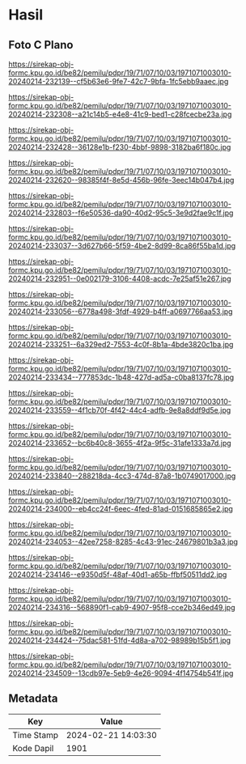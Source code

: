 # Hasil

## Foto C Plano

https://sirekap-obj-formc.kpu.go.id/be82/pemilu/pdpr/19/71/07/10/03/1971071003010-20240214-232139--cf5b63e6-9fe7-42c7-9bfa-1fc5ebb9aaec.jpg

https://sirekap-obj-formc.kpu.go.id/be82/pemilu/pdpr/19/71/07/10/03/1971071003010-20240214-232308--a21c14b5-e4e8-41c9-bed1-c28fcecbe23a.jpg

https://sirekap-obj-formc.kpu.go.id/be82/pemilu/pdpr/19/71/07/10/03/1971071003010-20240214-232428--36128e1b-f230-4bbf-9898-3182ba6f180c.jpg

https://sirekap-obj-formc.kpu.go.id/be82/pemilu/pdpr/19/71/07/10/03/1971071003010-20240214-232620--98385f4f-8e5d-456b-96fe-3eec14b047b4.jpg

https://sirekap-obj-formc.kpu.go.id/be82/pemilu/pdpr/19/71/07/10/03/1971071003010-20240214-232803--f6e50536-da90-40d2-95c5-3e9d2fae9c1f.jpg

https://sirekap-obj-formc.kpu.go.id/be82/pemilu/pdpr/19/71/07/10/03/1971071003010-20240214-233037--3d627b66-5f59-4be2-8d99-8ca86f55ba1d.jpg

https://sirekap-obj-formc.kpu.go.id/be82/pemilu/pdpr/19/71/07/10/03/1971071003010-20240214-232951--0e002179-3106-4408-acdc-7e25af51e267.jpg

https://sirekap-obj-formc.kpu.go.id/be82/pemilu/pdpr/19/71/07/10/03/1971071003010-20240214-233056--6778a498-3fdf-4929-b4ff-a0697766aa53.jpg

https://sirekap-obj-formc.kpu.go.id/be82/pemilu/pdpr/19/71/07/10/03/1971071003010-20240214-233251--6a329ed2-7553-4c0f-8b1a-4bde3820c1ba.jpg

https://sirekap-obj-formc.kpu.go.id/be82/pemilu/pdpr/19/71/07/10/03/1971071003010-20240214-233434--777853dc-1b48-427d-ad5a-c0ba8137fc78.jpg

https://sirekap-obj-formc.kpu.go.id/be82/pemilu/pdpr/19/71/07/10/03/1971071003010-20240214-233559--4f1cb70f-4f42-44c4-adfb-9e8a8ddf9d5e.jpg

https://sirekap-obj-formc.kpu.go.id/be82/pemilu/pdpr/19/71/07/10/03/1971071003010-20240214-233652--bc6b40c8-3655-4f2a-9f5c-31afe1333a7d.jpg

https://sirekap-obj-formc.kpu.go.id/be82/pemilu/pdpr/19/71/07/10/03/1971071003010-20240214-233840--288218da-4cc3-474d-87a8-1b0749017000.jpg

https://sirekap-obj-formc.kpu.go.id/be82/pemilu/pdpr/19/71/07/10/03/1971071003010-20240214-234000--eb4cc24f-6eec-4fed-81ad-0151685865e2.jpg

https://sirekap-obj-formc.kpu.go.id/be82/pemilu/pdpr/19/71/07/10/03/1971071003010-20240214-234053--42ee7258-8285-4c43-91ec-24679801b3a3.jpg

https://sirekap-obj-formc.kpu.go.id/be82/pemilu/pdpr/19/71/07/10/03/1971071003010-20240214-234146--e9350d5f-48af-40d1-a65b-ffbf50511dd2.jpg

https://sirekap-obj-formc.kpu.go.id/be82/pemilu/pdpr/19/71/07/10/03/1971071003010-20240214-234316--568890f1-cab9-4907-95f8-cce2b346ed49.jpg

https://sirekap-obj-formc.kpu.go.id/be82/pemilu/pdpr/19/71/07/10/03/1971071003010-20240214-234424--75dac581-51fd-4d8a-a702-98989b15b5f1.jpg

https://sirekap-obj-formc.kpu.go.id/be82/pemilu/pdpr/19/71/07/10/03/1971071003010-20240214-234509--13cdb97e-5eb9-4e26-9094-4f14754b541f.jpg


## Metadata

| Key        | Value               |
| ---------- | ------------------- |
| Time Stamp | 2024-02-21 14:03:30 |
| Kode Dapil | 1901                |



